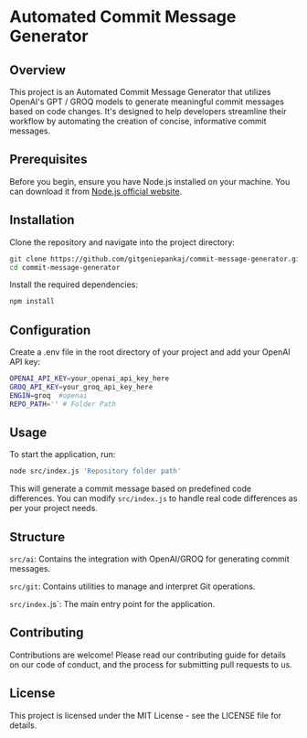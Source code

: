# Automated Commit Message Generator

## Overview
This project is an Automated Commit Message Generator that utilizes OpenAI's GPT / GROQ models to generate meaningful commit messages based on code changes. It's designed to help developers streamline their workflow by automating the creation of concise, informative commit messages.

## Prerequisites
Before you begin, ensure you have Node.js installed on your machine. You can download it from [Node.js official website](https://nodejs.org/).

## Installation

Clone the repository and navigate into the project directory:

```bash
git clone https://github.com/gitgeniepankaj/commit-message-generator.git
cd commit-message-generator
```

Install the required dependencies:
```bash
npm install
```

## Configuration

Create a .env file in the root directory of your project and add your OpenAI API key:

```bash
OPENAI_API_KEY=your_openai_api_key_here 
GROQ_API_KEY=your_groq_api_key_here
ENGIN=groq  #openai
REPO_PATH='' # Folder Path
```

## Usage

To start the application, run:

```bash
node src/index.js 'Repository folder path'
```

This will generate a commit message based on predefined code differences. You can modify `src/index.js` to handle real code differences as per your project needs.

## Structure
`src/ai`: Contains the integration with OpenAI/GROQ for generating commit messages.

`src/git`: Contains utilities to manage and interpret Git operations.

`src/index.`js`: The main entry point for the application.

## Contributing

Contributions are welcome! Please read our contributing guide for details on our code of conduct, and the process for submitting pull requests to us.

## License
This project is licensed under the MIT License - see the LICENSE file for details.